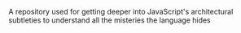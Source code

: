 A repository used for getting deeper into JavaScript's architectural subtleties to understand all the misteries the language hides
